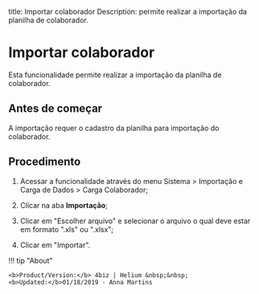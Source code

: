 title: Importar colaborador
Description: permite realizar a importação da planilha de colaborador.
# Importar colaborador


Esta funcionalidade permite realizar a importação da planilha de colaborador.

Antes de começar
--------------------

A importação requer o cadastro da planilha para importação do colaborador.

Procedimento
----------------

1.  Acessar a funcionalidade através do menu Sistema \> Importação e Carga de
    Dados \> Carga Colaborador;

2.  Clicar na aba **Importação**;

3.  Clicar em "Escolher arquivo" e selecionar o arquivo o qual deve estar em
    formato ".xls" ou ".xlsx";

4.  Clicar em "Importar".




!!! tip "About"

    <b>Product/Version:</b> 4biz | Helium &nbsp;&nbsp;
    <b>Updated:</b>01/18/2019 - Anna Martins
